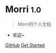 

# Morri <small>1.0</small>

> Morri的个人文档

- 欢迎~

[GitHub](https://github.com/Morri3)
[Get Started](/docs/)
